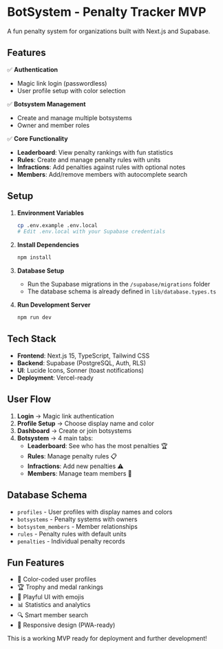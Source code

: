 # BotSystem - Penalty Tracker MVP

A fun penalty system for organizations built with Next.js and Supabase.

## Features

✅ **Authentication**
- Magic link login (passwordless)
- User profile setup with color selection

✅ **Botsystem Management**
- Create and manage multiple botsystems
- Owner and member roles

✅ **Core Functionality**
- **Leaderboard**: View penalty rankings with fun statistics
- **Rules**: Create and manage penalty rules with units
- **Infractions**: Add penalties against rules with optional notes
- **Members**: Add/remove members with autocomplete search

## Setup

1. **Environment Variables**
   ```bash
   cp .env.example .env.local
   # Edit .env.local with your Supabase credentials
   ```

2. **Install Dependencies**
   ```bash
   npm install
   ```

3. **Database Setup**
   - Run the Supabase migrations in the `/supabase/migrations` folder
   - The database schema is already defined in `lib/database.types.ts`

4. **Run Development Server**
   ```bash
   npm run dev
   ```

## Tech Stack

- **Frontend**: Next.js 15, TypeScript, Tailwind CSS
- **Backend**: Supabase (PostgreSQL, Auth, RLS)
- **UI**: Lucide Icons, Sonner (toast notifications)
- **Deployment**: Vercel-ready

## User Flow

1. **Login** → Magic link authentication
2. **Profile Setup** → Choose display name and color
3. **Dashboard** → Create or join botsystems
4. **Botsystem** → 4 main tabs:
   - **Leaderboard**: See who has the most penalties 🏆
   - **Rules**: Manage penalty rules 📋
   - **Infractions**: Add new penalties ⚠️
   - **Members**: Manage team members 👥

## Database Schema

- `profiles` - User profiles with display names and colors
- `botsystems` - Penalty systems with owners
- `botsystem_members` - Member relationships
- `rules` - Penalty rules with default units
- `penalties` - Individual penalty records

## Fun Features

- 🎨 Color-coded user profiles
- 🏆 Trophy and medal rankings
- 🎯 Playful UI with emojis
- 📊 Statistics and analytics
- 🔍 Smart member search
- 📱 Responsive design (PWA-ready)

This is a working MVP ready for deployment and further development!
